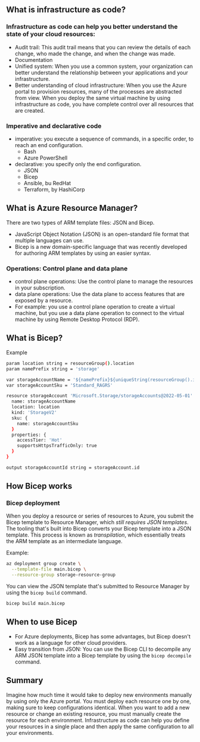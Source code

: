 ## What is infrastructure as code?
### Infrastructure as code can help you better understand the state of your cloud resources:

- Audit trail: This audit trail means that you can review the details of each change, who made the change, and when the change was made.
- Documentation
- Unified system: When you use a common system, your organization can better understand the relationship between your applications and your infrastructure.
- Better understanding of cloud infrastructure: When you use the Azure portal to provision resources, many of the processes are abstracted from view. When you deploy the same virtual machine by using infrastructure as code, you have complete control over all resources that are created.

### Imperative and declarative code
- imperative: you execute a sequence of commands, in a specific order, to reach an end configuration.
	- Bash
	- Azure PowerShell
- declarative: you specify only the end configuration.
	- JSON
	- Bicep
	- Ansible, bu RedHat
	- Terraform, by HashiCorp

## What is Azure Resource Manager?

There are two types of ARM template files: JSON and Bicep.
- JavaScript Object Notation (JSON) is an open-standard file format that multiple languages can use.
- Bicep is a new domain-specific language that was recently developed for authoring ARM templates by using an easier syntax.

### Operations: Control plane and data plane
- control plane operations: Use the control plane to manage the resources in your subscription.
- data plane operations: Use the data plane to access features that are exposed by a resource.
- For example: you use a control plane operation to create a virtual machine, but you use a data plane operation to connect to the virtual machine by using Remote Desktop Protocol (RDP).

## What is Bicep?
Example
```bash
param location string = resourceGroup().location
param namePrefix string = 'storage'

var storageAccountName = '${namePrefix}${uniqueString(resourceGroup().id)}'
var storageAccountSku = 'Standard_RAGRS'

resource storageAccount 'Microsoft.Storage/storageAccounts@2022-05-01' = {
  name: storageAccountName
  location: location
  kind: 'StorageV2'
  sku: {
    name: storageAccountSku
  }
  properties: {
    accessTier: 'Hot'
    supportsHttpsTrafficOnly: true
  }
}

output storageAccountId string = storageAccount.id
```

## How Bicep works
### Bicep deployment
When you deploy a resource or series of resources to Azure, you submit the Bicep template to Resource Manager, which *still requires JSON templates*. The tooling that's built into Bicep converts your Bicep template into a JSON template. This process is known as *transpilation*, which essentially treats the ARM template as an intermediate language.

Example:
```bash
az deployment group create \
  --template-file main.bicep \
  --resource-group storage-resource-group
```
You can view the JSON template that's submitted to Resource Manager by using the `bicep build` command.
```bash
bicep build main.bicep
```

## When to use Bicep
- For Azure deployments, Bicep has some advantages, but Bicep doesn't work as a language for other cloud providers.
- Easy transition from JSON: You can use the Bicep CLI to decompile any ARM JSON template into a Bicep template by using the `bicep decompile` command.

## Summary
Imagine how much time it would take to deploy new environments manually by using only the Azure portal. You must deploy each resource one by one, making sure to keep configurations identical. When you want to add a new resource or change an existing resource, you must manually create the resource for each environment. Infrastructure as code can help you define your resources in a single place and then apply the same configuration to all your environments.





















